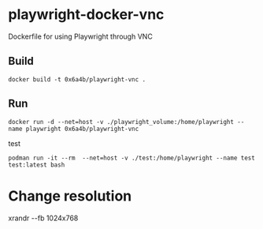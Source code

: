 # playwright-docker-vnc
Dockerfile for using Playwright through VNC

## Build

```
docker build -t 0x6a4b/playwright-vnc .
```


## Run

```
docker run -d --net=host -v ./playwright_volume:/home/playwright --name playwright 0x6a4b/playwright-vnc
```

test
```
podman run -it --rm  --net=host -v ./test:/home/playwright --name test test:latest bash
```

# Change resolution 
xrandr --fb 1024x768

